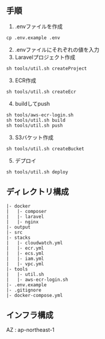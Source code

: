 ## 手順
1. .envファイルを作成
```
cp .env.example .env
```
2. .envファイルにそれぞれの値を入力
3. Laravelプロジェクト作成
```
sh tools/util.sh createProject
```
3. ECR作成
```
sh tools/util.sh createEcr
```
4. buildしてpush
```
sh tools/aws-ecr-login.sh
sh tools/util.sh build
sh tools/util.sh push
```
3. S3バケット作成
```
sh tools/util.sh createBucket
```
5. デプロイ
```
sh tools/util.sh deploy
```

## ディレクトリ構成
```
|- docker
|   |- composer
|   |- laravel
|   |- nginx
|- output
|- src
|- stacks
|   |- cloudwatch.yml
|   |- ecr.yml
|   |- ecs.yml
|   |- iam.yml
|   |- vpc.yml
|- tools
|   |- util.sh
|   |- aws-ecr-login.sh
|- .env.example
|- .gitignore
|- docker-compose.yml
```

## インフラ構成
AZ : ap-northeast-1
